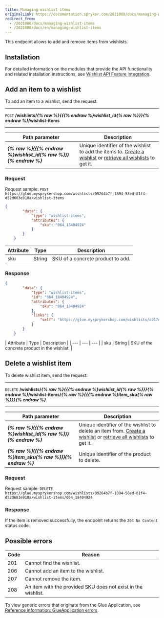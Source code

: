 ```yaml
---
title: Managing wishlist items
originalLink: https://documentation.spryker.com/2021080/docs/managing-wishlist-items
redirect_from:
  - /2021080/docs/managing-wishlist-items
  - /2021080/docs/en/managing-wishlist-items
---
```


This endpoint allows to add and remove items from wishlists. 

## Installation
For detailed information on the modules that provide the API functionality and related installation instructions, see [Wishlist API Feature Integration](https://documentation.spryker.com/docs/glue-api-wishlist-feature-integration).


## Add an item to a wishlist


To add an item to a wishlist, send the request:

---
`POST` **/wishlists/*{% raw %}{{{% endraw %}wishlist_id{% raw %}}}{% endraw %}*/wishlist-items**

---

| Path parameter | Description |
| --- | --- |
| ***{% raw %}{{{% endraw %}wishlist_id{% raw %}}}{% endraw %}*** | Unique identifier of the wishlist to add the items to. [Create a wishlist](https://documentation.spryker.com/docs/managing-wishlists#create-a-wishlist) or [retrieve all wishlists](https://documentation.spryker.com/v6/docs/managing-wishlists#retrieve-wishlists) to get it. |

### Request

Request sample: `POST https://glue.mysprykershop.com/wishlists/09264b7f-1894-58ed-81f4-d52d683e910a/wishlist-items`

```json
{
		"data": {
			"type": "wishlist-items",
			"attributes": {
				"sku": "064_18404924"
			}
		}
	}
```


| Attribute | Type | Description |
| --- | --- | --- |
| sku | String | SKU of a concrete product to add. |


### Response

```json
{
		"data": {
			"type": "wishlist-items",
			"id": "064_18404924",
			"attributes": {
				"sku": "064_18404924"
			},
			"links": {
				"self": "https://glue.mysprykershop.com/wishlists/c917e65b-e8c3-5c8b-bec6-892529c64b30/wishlist-items/064_18404924"
			}
		}
	}
```

<a name="wishlishlist-items-response-attributes"></a>
| Attribute | Type | Description |
| --- | --- | --- |
| sku | String | SKU of the concrete product in the wishlist. |



## Delete a wishlist item

To delete wishlist item, send the request:

---
`DELETE` **/wishlists/*{% raw %}{{{% endraw %}wishlist_id{% raw %}}}{% endraw %}*/wishlist-items/*{% raw %}{{{% endraw %}item_sku{% raw %}}}{% endraw %}***

---

| Path parameter | Description |
| --- | --- |
| ***{% raw %}{{{% endraw %}wishlist_id{% raw %}}}{% endraw %}*** | Unique identifier of the wishlist to delete an item from. [Create a wishlist](https://documentation.spryker.com/docs/managing-wishlists#create-a-wishlist) or [retrieve all wishlists](https://documentation.spryker.com/v6/docs/managing-wishlists#retrieve-wishlists) to get it. |
| ***{% raw %}{{{% endraw %}item_sku{% raw %}}}{% endraw %}*** | Unique identifier of the product to delete. |

### Request

Request sample: `DELETE https://glue.mysprykershop.com/wishlists/09264b7f-1894-58ed-81f4-d52d683e910a/wishlist-items/064_18404924`


### Response

If the item is removed successfully, the endpoint returns the `204 No Content` status code.


## Possible errors

| Code | Reason |
| --- | --- |
| 201 | Cannot find the wishlist. |
| 206 | Cannot add an item to the wishlist. |
| 207 | Cannot remove the item. |
| 208 | An item with the provided SKU does not exist in the wishlist. |

To view generic errors that originate from the Glue Application, see [Reference information: GlueApplication errors](https://documentation.spryker.com/docs/reference-information-glueapplication-errors).
